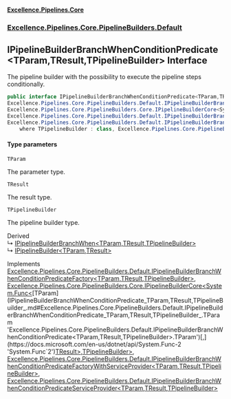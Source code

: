 #### [Excellence.Pipelines.Core](Excellence.Pipelines.md 'Excellence.Pipelines')
### [Excellence.Pipelines.Core.PipelineBuilders.Default](Excellence.Pipelines.md#Excellence.Pipelines.Core.PipelineBuilders.Default 'Excellence.Pipelines.Core.PipelineBuilders.Default')

## IPipelineBuilderBranchWhenConditionPredicate<TParam,TResult,TPipelineBuilder> Interface

The pipeline builder with the possibility to execute the pipeline steps conditionally.

```csharp
public interface IPipelineBuilderBranchWhenConditionPredicate<TParam,TResult,TPipelineBuilder> :
Excellence.Pipelines.Core.PipelineBuilders.Default.IPipelineBuilderBranchWhenConditionPredicateFactory<TParam, TResult, TPipelineBuilder>,
Excellence.Pipelines.Core.PipelineBuilders.Core.IPipelineBuilderCore<System.Func<TParam, TResult>, TPipelineBuilder>,
Excellence.Pipelines.Core.PipelineBuilders.Default.IPipelineBuilderBranchWhenConditionPredicateFactoryWithServiceProvider<TParam, TResult, TPipelineBuilder>,
Excellence.Pipelines.Core.PipelineBuilders.Default.IPipelineBuilderBranchWhenConditionPredicateServiceProvider<TParam, TResult, TPipelineBuilder>
    where TPipelineBuilder : class, Excellence.Pipelines.Core.PipelineBuilders.Default.IPipelineBuilderBranchWhenConditionPredicate<TParam, TResult, TPipelineBuilder>
```
#### Type parameters

<a name='Excellence.Pipelines.Core.PipelineBuilders.Default.IPipelineBuilderBranchWhenConditionPredicate_TParam,TResult,TPipelineBuilder_.TParam'></a>

`TParam`

The parameter type.

<a name='Excellence.Pipelines.Core.PipelineBuilders.Default.IPipelineBuilderBranchWhenConditionPredicate_TParam,TResult,TPipelineBuilder_.TResult'></a>

`TResult`

The result type.

<a name='Excellence.Pipelines.Core.PipelineBuilders.Default.IPipelineBuilderBranchWhenConditionPredicate_TParam,TResult,TPipelineBuilder_.TPipelineBuilder'></a>

`TPipelineBuilder`

The pipeline builder type.

Derived  
&#8627; [IPipelineBuilderBranchWhen&lt;TParam,TResult,TPipelineBuilder&gt;](IPipelineBuilderBranchWhen_TParam,TResult,TPipelineBuilder_.md 'Excellence.Pipelines.Core.PipelineBuilders.Default.IPipelineBuilderBranchWhen<TParam,TResult,TPipelineBuilder>')  
&#8627; [IPipelineBuilder&lt;TParam,TResult&gt;](IPipelineBuilder_TParam,TResult_.md 'Excellence.Pipelines.Core.PipelineBuilders.IPipelineBuilder<TParam,TResult>')

Implements [Excellence.Pipelines.Core.PipelineBuilders.Default.IPipelineBuilderBranchWhenConditionPredicateFactory&lt;](IPipelineBuilderBranchWhenConditionPredicateFactory_TParam,TResult,TPipelineBuilder_.md 'Excellence.Pipelines.Core.PipelineBuilders.Default.IPipelineBuilderBranchWhenConditionPredicateFactory<TParam,TResult,TPipelineBuilder>')[TParam](IPipelineBuilderBranchWhenConditionPredicate_TParam,TResult,TPipelineBuilder_.md#Excellence.Pipelines.Core.PipelineBuilders.Default.IPipelineBuilderBranchWhenConditionPredicate_TParam,TResult,TPipelineBuilder_.TParam 'Excellence.Pipelines.Core.PipelineBuilders.Default.IPipelineBuilderBranchWhenConditionPredicate<TParam,TResult,TPipelineBuilder>.TParam')[,](IPipelineBuilderBranchWhenConditionPredicateFactory_TParam,TResult,TPipelineBuilder_.md 'Excellence.Pipelines.Core.PipelineBuilders.Default.IPipelineBuilderBranchWhenConditionPredicateFactory<TParam,TResult,TPipelineBuilder>')[TResult](IPipelineBuilderBranchWhenConditionPredicate_TParam,TResult,TPipelineBuilder_.md#Excellence.Pipelines.Core.PipelineBuilders.Default.IPipelineBuilderBranchWhenConditionPredicate_TParam,TResult,TPipelineBuilder_.TResult 'Excellence.Pipelines.Core.PipelineBuilders.Default.IPipelineBuilderBranchWhenConditionPredicate<TParam,TResult,TPipelineBuilder>.TResult')[,](IPipelineBuilderBranchWhenConditionPredicateFactory_TParam,TResult,TPipelineBuilder_.md 'Excellence.Pipelines.Core.PipelineBuilders.Default.IPipelineBuilderBranchWhenConditionPredicateFactory<TParam,TResult,TPipelineBuilder>')[TPipelineBuilder](IPipelineBuilderBranchWhenConditionPredicate_TParam,TResult,TPipelineBuilder_.md#Excellence.Pipelines.Core.PipelineBuilders.Default.IPipelineBuilderBranchWhenConditionPredicate_TParam,TResult,TPipelineBuilder_.TPipelineBuilder 'Excellence.Pipelines.Core.PipelineBuilders.Default.IPipelineBuilderBranchWhenConditionPredicate<TParam,TResult,TPipelineBuilder>.TPipelineBuilder')[&gt;](IPipelineBuilderBranchWhenConditionPredicateFactory_TParam,TResult,TPipelineBuilder_.md 'Excellence.Pipelines.Core.PipelineBuilders.Default.IPipelineBuilderBranchWhenConditionPredicateFactory<TParam,TResult,TPipelineBuilder>'), [Excellence.Pipelines.Core.PipelineBuilders.Core.IPipelineBuilderCore&lt;](IPipelineBuilderCore_TPipelineDelegate,TPipelineBuilder_.md 'Excellence.Pipelines.Core.PipelineBuilders.Core.IPipelineBuilderCore<TPipelineDelegate,TPipelineBuilder>')[System.Func&lt;](https://docs.microsoft.com/en-us/dotnet/api/System.Func-2 'System.Func`2')[TParam](IPipelineBuilderBranchWhenConditionPredicate_TParam,TResult,TPipelineBuilder_.md#Excellence.Pipelines.Core.PipelineBuilders.Default.IPipelineBuilderBranchWhenConditionPredicate_TParam,TResult,TPipelineBuilder_.TParam 'Excellence.Pipelines.Core.PipelineBuilders.Default.IPipelineBuilderBranchWhenConditionPredicate<TParam,TResult,TPipelineBuilder>.TParam')[,](https://docs.microsoft.com/en-us/dotnet/api/System.Func-2 'System.Func`2')[TResult](IPipelineBuilderBranchWhenConditionPredicate_TParam,TResult,TPipelineBuilder_.md#Excellence.Pipelines.Core.PipelineBuilders.Default.IPipelineBuilderBranchWhenConditionPredicate_TParam,TResult,TPipelineBuilder_.TResult 'Excellence.Pipelines.Core.PipelineBuilders.Default.IPipelineBuilderBranchWhenConditionPredicate<TParam,TResult,TPipelineBuilder>.TResult')[&gt;](https://docs.microsoft.com/en-us/dotnet/api/System.Func-2 'System.Func`2')[,](IPipelineBuilderCore_TPipelineDelegate,TPipelineBuilder_.md 'Excellence.Pipelines.Core.PipelineBuilders.Core.IPipelineBuilderCore<TPipelineDelegate,TPipelineBuilder>')[TPipelineBuilder](IPipelineBuilderBranchWhenConditionPredicate_TParam,TResult,TPipelineBuilder_.md#Excellence.Pipelines.Core.PipelineBuilders.Default.IPipelineBuilderBranchWhenConditionPredicate_TParam,TResult,TPipelineBuilder_.TPipelineBuilder 'Excellence.Pipelines.Core.PipelineBuilders.Default.IPipelineBuilderBranchWhenConditionPredicate<TParam,TResult,TPipelineBuilder>.TPipelineBuilder')[&gt;](IPipelineBuilderCore_TPipelineDelegate,TPipelineBuilder_.md 'Excellence.Pipelines.Core.PipelineBuilders.Core.IPipelineBuilderCore<TPipelineDelegate,TPipelineBuilder>'), [Excellence.Pipelines.Core.PipelineBuilders.Default.IPipelineBuilderBranchWhenConditionPredicateFactoryWithServiceProvider&lt;](IPipelineBuilderBranchWhenConditionPredicateFactoryWithServiceProvider_TParam,TResult,TPipelineBuilder_.md 'Excellence.Pipelines.Core.PipelineBuilders.Default.IPipelineBuilderBranchWhenConditionPredicateFactoryWithServiceProvider<TParam,TResult,TPipelineBuilder>')[TParam](IPipelineBuilderBranchWhenConditionPredicate_TParam,TResult,TPipelineBuilder_.md#Excellence.Pipelines.Core.PipelineBuilders.Default.IPipelineBuilderBranchWhenConditionPredicate_TParam,TResult,TPipelineBuilder_.TParam 'Excellence.Pipelines.Core.PipelineBuilders.Default.IPipelineBuilderBranchWhenConditionPredicate<TParam,TResult,TPipelineBuilder>.TParam')[,](IPipelineBuilderBranchWhenConditionPredicateFactoryWithServiceProvider_TParam,TResult,TPipelineBuilder_.md 'Excellence.Pipelines.Core.PipelineBuilders.Default.IPipelineBuilderBranchWhenConditionPredicateFactoryWithServiceProvider<TParam,TResult,TPipelineBuilder>')[TResult](IPipelineBuilderBranchWhenConditionPredicate_TParam,TResult,TPipelineBuilder_.md#Excellence.Pipelines.Core.PipelineBuilders.Default.IPipelineBuilderBranchWhenConditionPredicate_TParam,TResult,TPipelineBuilder_.TResult 'Excellence.Pipelines.Core.PipelineBuilders.Default.IPipelineBuilderBranchWhenConditionPredicate<TParam,TResult,TPipelineBuilder>.TResult')[,](IPipelineBuilderBranchWhenConditionPredicateFactoryWithServiceProvider_TParam,TResult,TPipelineBuilder_.md 'Excellence.Pipelines.Core.PipelineBuilders.Default.IPipelineBuilderBranchWhenConditionPredicateFactoryWithServiceProvider<TParam,TResult,TPipelineBuilder>')[TPipelineBuilder](IPipelineBuilderBranchWhenConditionPredicate_TParam,TResult,TPipelineBuilder_.md#Excellence.Pipelines.Core.PipelineBuilders.Default.IPipelineBuilderBranchWhenConditionPredicate_TParam,TResult,TPipelineBuilder_.TPipelineBuilder 'Excellence.Pipelines.Core.PipelineBuilders.Default.IPipelineBuilderBranchWhenConditionPredicate<TParam,TResult,TPipelineBuilder>.TPipelineBuilder')[&gt;](IPipelineBuilderBranchWhenConditionPredicateFactoryWithServiceProvider_TParam,TResult,TPipelineBuilder_.md 'Excellence.Pipelines.Core.PipelineBuilders.Default.IPipelineBuilderBranchWhenConditionPredicateFactoryWithServiceProvider<TParam,TResult,TPipelineBuilder>'), [Excellence.Pipelines.Core.PipelineBuilders.Default.IPipelineBuilderBranchWhenConditionPredicateServiceProvider&lt;](IPipelineBuilderBranchWhenConditionPredicateServiceProvider_TParam,TResult,TPipelineBuilder_.md 'Excellence.Pipelines.Core.PipelineBuilders.Default.IPipelineBuilderBranchWhenConditionPredicateServiceProvider<TParam,TResult,TPipelineBuilder>')[TParam](IPipelineBuilderBranchWhenConditionPredicate_TParam,TResult,TPipelineBuilder_.md#Excellence.Pipelines.Core.PipelineBuilders.Default.IPipelineBuilderBranchWhenConditionPredicate_TParam,TResult,TPipelineBuilder_.TParam 'Excellence.Pipelines.Core.PipelineBuilders.Default.IPipelineBuilderBranchWhenConditionPredicate<TParam,TResult,TPipelineBuilder>.TParam')[,](IPipelineBuilderBranchWhenConditionPredicateServiceProvider_TParam,TResult,TPipelineBuilder_.md 'Excellence.Pipelines.Core.PipelineBuilders.Default.IPipelineBuilderBranchWhenConditionPredicateServiceProvider<TParam,TResult,TPipelineBuilder>')[TResult](IPipelineBuilderBranchWhenConditionPredicate_TParam,TResult,TPipelineBuilder_.md#Excellence.Pipelines.Core.PipelineBuilders.Default.IPipelineBuilderBranchWhenConditionPredicate_TParam,TResult,TPipelineBuilder_.TResult 'Excellence.Pipelines.Core.PipelineBuilders.Default.IPipelineBuilderBranchWhenConditionPredicate<TParam,TResult,TPipelineBuilder>.TResult')[,](IPipelineBuilderBranchWhenConditionPredicateServiceProvider_TParam,TResult,TPipelineBuilder_.md 'Excellence.Pipelines.Core.PipelineBuilders.Default.IPipelineBuilderBranchWhenConditionPredicateServiceProvider<TParam,TResult,TPipelineBuilder>')[TPipelineBuilder](IPipelineBuilderBranchWhenConditionPredicate_TParam,TResult,TPipelineBuilder_.md#Excellence.Pipelines.Core.PipelineBuilders.Default.IPipelineBuilderBranchWhenConditionPredicate_TParam,TResult,TPipelineBuilder_.TPipelineBuilder 'Excellence.Pipelines.Core.PipelineBuilders.Default.IPipelineBuilderBranchWhenConditionPredicate<TParam,TResult,TPipelineBuilder>.TPipelineBuilder')[&gt;](IPipelineBuilderBranchWhenConditionPredicateServiceProvider_TParam,TResult,TPipelineBuilder_.md 'Excellence.Pipelines.Core.PipelineBuilders.Default.IPipelineBuilderBranchWhenConditionPredicateServiceProvider<TParam,TResult,TPipelineBuilder>')